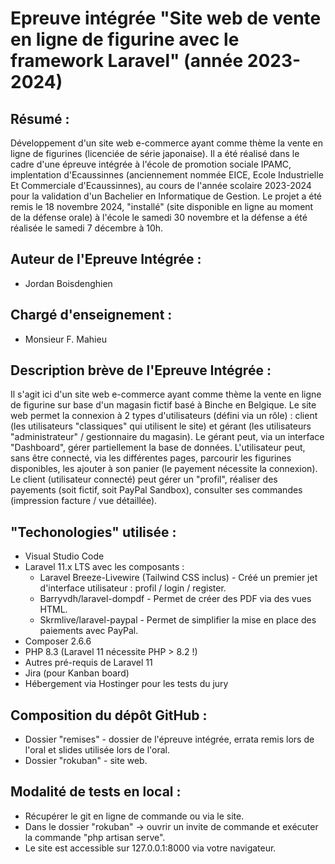 # Epreuve intégrée "Site web de vente en ligne de figurine avec le framework Laravel" (année 2023-2024)

## Résumé :
Développement d'un site web e-commerce ayant comme thème la vente en ligne de figurines (licenciée de série japonaise). Il a été réalisé dans le cadre d'une épreuve intégrée à l'école de promotion sociale IPAMC, implentation d'Ecaussinnes (anciennement nommée EICE, Ecole Industrielle Et Commerciale d'Ecaussinnes), au cours de l'année scolaire 2023-2024 pour la validation d'un Bachelier en Informatique de Gestion. Le projet a été remis le 18 novembre 2024, "installé" (site disponible en ligne au moment de la défense orale) à l'école le samedi 30 novembre et la défense a été réalisée le samedi 7 décembre à 10h.

## Auteur de l'Epreuve Intégrée :
* Jordan Boisdenghien

## Chargé d'enseignement :
* Monsieur F. Mahieu

## Description brève de l'Epreuve Intégrée :
Il s'agit ici d'un site web e-commerce ayant comme thème la vente en ligne de figurine sur base d'un magasin fictif basé à Binche en Belgique.
Le site web permet la connexion à 2 types d'utilisateurs (défini via un rôle) : client (les utilisateurs "classiques" qui utilisent le site) et gérant (les utilisateurs "administrateur" / gestionnaire du magasin).
Le gérant peut, via un interface "Dashboard", gérer partiellement la base de données.
L'utilisateur peut, sans être connecté, via les différentes pages, parcourir les figurines disponibles, les ajouter à son panier (le payement nécessite la connexion).
Le client (utilisateur connecté) peut gérer un "profil", réaliser des payements (soit fictif, soit PayPal Sandbox), consulter ses commandes (impression facture / vue détaillée).

## "Techonologies" utilisée :
* Visual Studio Code
* Laravel 11.x LTS avec les composants :
  - Laravel Breeze-Livewire (Tailwind CSS inclus) - Créé un premier jet d'interface utilisateur : profil / login / register.
  - Barryvdh/laravel-dompdf - Permet de créer des PDF via des vues HTML.
  - Skrmlive/laravel-paypal - Permet de simplifier la mise en place des paiements avec PayPal.
* Composer 2.6.6
* PHP 8.3 (Laravel 11 nécessite PHP > 8.2 !)
* Autres pré-requis de Laravel 11
* Jira (pour Kanban board)
* Hébergement via Hostinger pour les tests du jury

## Composition du dépôt GitHub :
* Dossier "remises" - dossier de l'épreuve intégrée, errata remis lors de l'oral et slides utilisée lors de l'oral.
* Dossier "rokuban" - site web.

## Modalité de tests en local :
* Récupérer le git en ligne de commande ou via le site.
* Dans le dossier "rokuban" -> ouvrir un invite de commande et exécuter la commande "php artisan serve".
* Le site est accessible sur 127.0.0.1:8000 via votre navigateur.

